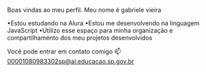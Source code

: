Boas vindas ao meu perfil.
Meu nome é gabriele vieira

•Estou estudando na Alura
•Estou me desenvolvendo na linguagem JavaScript
•Utilizo esse espaço para minha organização e compartilhamento dos meu projetos desenvolvidos

Você pode entrar em contato comigo 📫
00001080983302sp@al.educacao.sp.gov.br
